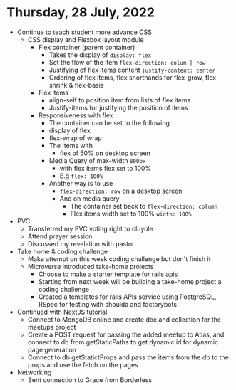 # Thursday, 28 July, 2022

- Continue to teach student more advance CSS
	- CSS display and Flexbox layout module
		- Flex container (parent container)
			- Takes the display of `display: flex`
			- Set the flow of the item `flex-direction: colum | row`
			- Justifying of flex items content `justify-content: center`
			- Ordering of flex items, flex shorthands for flex-grow, flex-shrink & flex-basis
		- Flex items
			- align-self to position item from lists of flex items
			- Justify-items for justifying the position of items
		- Responsiveness with flex
			- The container can be set to the following
			 - display of flex
			 - flex-wrap of wrap
			- The Items with 
				- flex of 50% on desktop screen
			- Media Query of max-width `800px`
				- with flex items flex set to 100%
				- E.g `flex: 100%`
			- Another way is to use 
				- `flex-direction: row` on a desktop screen
				- And on media query
					- The container set back to `flex-direction: column`
					- Flex items width set to 100% `width: 100%`
- PVC
	- Transferred my PVC voting right to oluyole
	- Attend prayer session
	- Discussed my revelation with pastor
- Take home & coding challenge
	- Make attempt on this week coding challenge but don't finish it
	- Microverse introduced take-home projects
		- Choose to make a starter template for rails apis
		- Starting from next week will be building a take-home project a coding challenge
		- Created a templates for rails APIs service using PostgreSQL, RSpec for testing with shoulda and factorybots
- Continued with NextJS tutorial
	- Connect to MongoDB online and create doc and collection for the meetups project
	- Create a POST request for passing the added meetup to Atlas, and connect to db from getStaticPaths to get dynamic id for dynamic page generation
	- Connect to db getStatictProps and pass the items from the db to the props and use the fetch on the pages
- Networking
	- Sent connection to Grace from Borderless